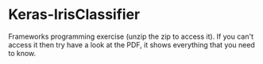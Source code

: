 # Keras-IrisClassifier
Frameworks programming exercise (unzip the zip to access it). If you can't access it then try have a look at the PDF, it shows everything that you need to know.
